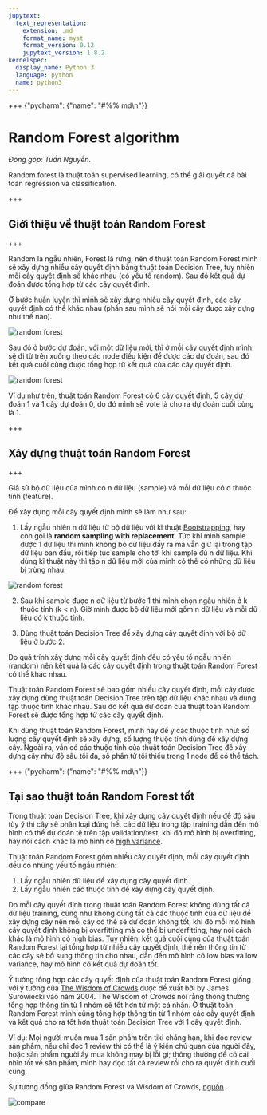 ```yaml
---
jupytext:
  text_representation:
    extension: .md
    format_name: myst
    format_version: 0.12
    jupytext_version: 1.8.2
kernelspec:
  display_name: Python 3
  language: python
  name: python3
---
```


+++ {"pycharm": {"name": "#%% md\n"}}

# Random Forest algorithm
_Đóng góp: Tuấn Nguyễn._

Random forest là thuật toán supervised learning, có thể giải quyết cả bài toán regression và classification.

+++

## Giới thiệu về thuật toán Random Forest

+++

Random là ngẫu nhiên, Forest là rừng, nên ở thuật toán Random Forest mình sẽ xây dựng nhiều cây quyết định bằng thuật toán Decision Tree, tuy nhiên mỗi cây quyết định sẽ khác nhau (có yếu tố random). Sau đó kết quả dự đoán được tổng hợp từ các cây quyết định.

Ở bước huấn luyện thì mình sẽ xây dựng nhiều cây quyết định, các cây quyết định có thể khác nhau (phần sau mình sẽ nói mỗi cây được xây dựng như thế nào).

![random forest](./imgs/random_forest/random_forest.PNG)

Sau đó ở bước dự đoán, với một dữ liệu mới, thì ở mỗi cây quyết định mình sẽ đi từ trên xuống theo các node điều kiện để được các dự đoán, sau đó kết quả cuối cùng được tổng hợp từ kết quả của các cây quyết định.

![random forest](./imgs/random_forest/random_forest_predict.PNG)

Ví dụ như trên, thuật toán Random Forest có 6 cây quyết định, 5 cây dự đoán 1 và 1 cây dự đoán 0, do đó mình sẽ vote là cho ra dự đoán cuối cùng là 1.

+++

## Xây dựng thuật toán Random Forest

+++

Giả sử bộ dữ liệu của mình có n dữ liệu (sample) và mỗi dữ liệu có d thuộc tính (feature).

Để xây dựng mỗi cây quyết định mình sẽ làm như sau:
1. Lấy ngẫu nhiên n dữ liệu từ bộ dữ liệu với kĩ thuật [Bootstrapping](https://en.wikipedia.org/wiki/Bootstrapping_(statistics)), hay còn gọi là **random sampling with replacement**. Tức khi mình sample được 1 dữ liệu thì mình không bỏ dữ liệu đấy ra mà vẫn giữ lại trong tập dữ liệu ban đầu, rồi tiếp tục sample cho tới khi sample đủ n dữ liệu. Khi dùng kĩ thuật này thì tập n dữ liệu mới của mình có thể có những dữ liệu bị trùng nhau.

![random forest](./imgs/random_forest/sampling.PNG)

2. Sau khi sample được n dữ liệu từ bước 1 thì mình chọn ngẫu nhiên ở k thuộc tính (k < n). Giờ mình được bộ dữ liệu mới gồm n dữ liệu và mỗi dữ liệu có k thuộc tính.

3. Dùng thuật toán Decision Tree để xây dựng cây quyết định với bộ dữ liệu ở bước 2.

Do quá trính xây dựng mỗi cây quyết định đều có yếu tố ngẫu nhiên (random) nên kết quả là các cây quyết định trong thuật toán Random Forest có thể khác nhau.

Thuật toán Random Forest sẽ bao gồm nhiều cây quyết định, mỗi cây được xây dựng dùng thuật toán Decision Tree trên tập dữ liệu khác nhau và dùng tập thuộc tính khác nhau. Sau đó kết quả dự đoán của thuật toán Random Forest sẽ được tổng hợp từ các cây quyết định.

Khi dùng thuật toán Random Forest, mình hay để ý các thuộc tính như: số lượng cây quyết định sẽ xây dựng, số lượng thuộc tính dùng để xây dựng cây. Ngoài ra, vẫn có các thuộc tính của thuật toán Decision Tree để xây dựng cây như độ sâu tối đa, số phần tử tối thiểu trong 1 node để có thể tách.

+++ {"pycharm": {"name": "#%% md\n"}}

## Tại sao thuật toán Random Forest tốt
Trong thuật toán Decision Tree, khi xây dựng cây quyết định nếu để độ sâu tùy ý thì cây sẽ phân loại đúng hết các dữ liệu trong tập training dẫn đến mô hình có thể dự đoán tệ trên tập validation/test, khi đó mô hình bị overfitting, hay nói cách khác là mô hình có [high variance](https://viblo.asia/p/the-bias-variance-decomposition-eW65Gm3YZDO).

Thuật toán Random Forest gồm nhiều cây quyết định, mỗi cây quyết định đều có những yếu tố ngẫu nhiên:
1. Lấy ngẫu nhiên dữ liệu để xây dựng cây quyết định.
2. Lấy ngẫu nhiên các thuộc tính để xây dựng cây quyết định.

Do mỗi cây quyết định trong thuật toán Random Forest không dùng tất cả dữ liệu training, cũng như không dùng tất cả các thuộc tính của dữ liệu để xây dựng cây nên mỗi cây có thể sẽ dự đoán không tốt, khi đó mỗi mô hình cây quyết định không bị overfitting mà có thế bị underfitting, hay nói cách khác là mô hình có high bias. Tuy nhiên, kết quả cuối cùng của thuật toán Random Forest lại tổng hợp từ nhiều cây quyết định, thế nên thông tin từ các cây sẽ bổ sung thông tin cho nhau, dẫn đến mô hình có low bias và low variance, hay mô hình có kết quả dự đoán tốt.

Ý tưởng tổng hợp các cây quyết định của thuật toán Random Forest giống với ý tưởng của [The Wisdom of Crowds](https://en.wikipedia.org/wiki/The_Wisdom_of_Crowds) được đề xuất bởi by James Surowiecki vào năm 2004. The Wisdom of Crowds nói rằng thông thường tổng hợp thông tin từ 1 nhóm sẽ tốt hơn từ một cá nhân. Ở thuật toán Random Forest mình cũng tổng hợp thông tin từ 1 nhóm các cây quyết định và kết quả cho ra tốt hơn thuật toán Decision Tree với 1 cây quyết định.

Ví dụ: Mọi người muốn mua 1 sản phẩm trên tiki chẳng hạn, khi đọc review sản phẩm, nếu chỉ đọc 1 review thì có thể là ý kiến chủ quan của người đấy, hoặc sản phẩm người ấy mua không may bị lỗi gì; thông thường để có cái nhìn tốt về sản phẩm, mình hay đọc tất cả review rồi cho ra quyết định cuối cùng.

Sự tương đồng giữa Random Forest và Wisdom of Crowds, [nguồn](https://www.linkedin.com/pulse/random-forest-wisdom-crowds-chetan-prabhu/).

![compare](./imgs/random_forest/compare.jfif)
